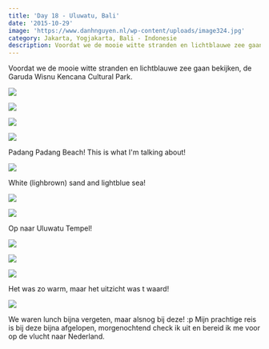 ```yaml
---
title: 'Day 18 - Uluwatu, Bali'
date: '2015-10-29'
image: 'https://www.danhnguyen.nl/wp-content/uploads/image324.jpg'
category: Jakarta, Yogjakarta, Bali - Indonesie
description: Voordat we de mooie witte stranden en lichtblauwe zee gaan bekijken, de Garuda Wisnu Kencana Cultural Park...
---
```


Voordat we de mooie witte stranden en lichtblauwe zee gaan bekijken, de Garuda Wisnu Kencana Cultural Park.

![](https://www.danhnguyen.nl/wp-content/uploads/image306-1024x576.jpg)

![](https://www.danhnguyen.nl/wp-content/uploads/image307-1024x576.jpg)

![](https://www.danhnguyen.nl/wp-content/uploads/image308-1024x576.jpg)

![](https://www.danhnguyen.nl/wp-content/uploads/image309-1024x576.jpg)

Padang Padang Beach! This is what I'm talking about!

![](https://www.danhnguyen.nl/wp-content/uploads/image310-1024x576.jpg)

White (lighbrown) sand and lightblue sea!

![](https://www.danhnguyen.nl/wp-content/uploads/image311-1024x576.jpg)

![](https://www.danhnguyen.nl/wp-content/uploads/image313-1024x576.jpg)

Op naar Uluwatu Tempel!

![](https://www.danhnguyen.nl/wp-content/uploads/image312-e1446021528338-1024x1820.jpg)

![](https://www.danhnguyen.nl/wp-content/uploads/image323-e1446021645498-1024x1820.jpg)

![](https://www.danhnguyen.nl/wp-content/uploads/image324-1024x576.jpg)

Het was zo warm, maar het uitzicht was t waard!

![](https://www.danhnguyen.nl/wp-content/uploads/image326-1024x576.jpg)

We waren lunch bijna vergeten, maar alsnog bij deze! :p
Mijn prachtige reis is bij deze bijna afgelopen, morgenochtend check ik uit en bereid ik me voor op de vlucht naar Nederland.
